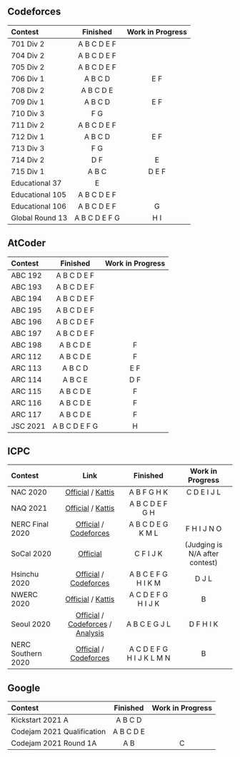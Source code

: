 ## Codeforces

| Contest | Finished | Work in Progress |
| :- | :-: | :-: |
| 701 Div 2 | A B C D E F | |
| 704 Div 2 | A B C D E F | |
| 705 Div 2 | A B C D E F | |
| 706 Div 1 | A B C D | E F |
| 708 Div 2 | A B C D E |
| 709 Div 1 | A B C D | E F |
| 710 Div 3 | F G | |
| 711 Div 2 | A B C D E F | |
| 712 Div 1 | A B C D | E F |
| 713 Div 3 | F G | |
| 714 Div 2 | D F | E |
| 715 Div 1 | A B C | D E F |
| Educational 37 | E | |
| Educational 105 | A B C D E F | |
| Educational 106 | A B C D E F | G |
| Global Round 13 | A B C D E F G | H I |

## AtCoder

| Contest | Finished | Work in Progress |
| :- | :-: | :-: |
| ABC 192 | A B C D E F | |
| ABC 193 | A B C D E F | |
| ABC 194 | A B C D E F | |
| ABC 195 | A B C D E F | |
| ABC 196 | A B C D E F | |
| ABC 197 | A B C D E F | |
| ABC 198 | A B C D E | F |
| ARC 112 | A B C D E | F |
| ARC 113 | A B C D | E F |
| ARC 114 | A B C E | D F |
| ARC 115 | A B C D E | F |
| ARC 116 | A B C D E | F |
| ARC 117 | A B C D E | F |
| JSC 2021 | A B C D E F G | H |

## ICPC

| Contest | Link | Finished | Work in Progress |
| :- | :-: | :-: | :-: |
| NAC 2020 | [Official](https://nac.icpc.global/history/2020/scoreboard/) / [Kattis](https://open.kattis.com/contests/nac20open) | A B F G H K | C D E I J L |
| NAQ 2021 | [Official](https://www.icpc.org/icpc-north-america-qualifier) / [Kattis](https://open.kattis.com/contests/naq20open)  | A B C D E F G H | |
| NERC Final 2020 | [Official](https://nerc.itmo.ru/information/index.html) / [Codeforces](https://codeforces.com/gym/102896) | A B C D E G K M L | F H I J N O |
| SoCal 2020 | [Official](http://socalcontest.org/current/index.shtml) | C F I J K | (Judging is N/A after contest) |
| Hsinchu 2020 | [Official](https://icpc2020.ntub.edu.tw/) / [Codeforces](https://codeforces.com/gym/102835) | A B C E F G H I K M | D J L |
| NWERC 2020 | [Official](https://www.nwerc.eu/) / [Kattis](https://open.kattis.com/problem-sources/Northwestern%20Europe%20Regional%20Contest%20%28NWERC%29%202020) | A C D E F G H I J K | B |
| Seoul 2020 | [Official](http://icpckorea.org/) / [Codeforces](https://codeforces.com/gym/102920) / [Analysis](https://koosaga.com/263) | A B C E G J L | D F H I K |
| NERC Southern 2020 | [Official](https://neerc.ifmo.ru/subregions/southern.html) / [Codeforces](https://codeforces.com/contest/1468) | A C D E F G H I J K L M N | B |

## Google

| Contest | Finished | Work in Progress |
| :- | :-: | :-: |
| Kickstart 2021 A | A B C D | |
| Codejam 2021 Qualification | A B C D E | |
| Codejam 2021 Round 1A | A B | C |
